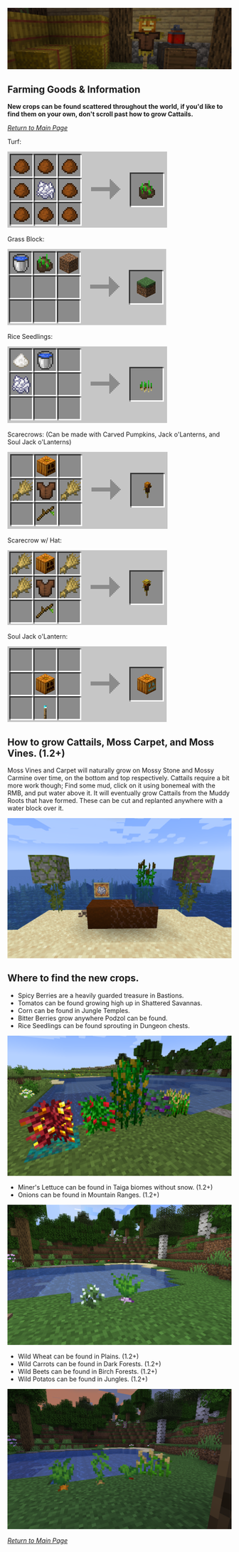 ![](../wiki-images/banner_farm.png)

## Farming Goods & Information

**New crops can be found scattered throughout the world, if you'd like to find them on your own, don't scroll past how to grow Cattails.**

_[Return to Main Page](README.md)_

Turf:

![Turf Recipe](../wiki-images/turf.png)

Grass Block:

![Grass Recipe](../wiki-images/grass.png)

Rice Seedlings:

![Rice Recipe](../wiki-images/rice.png)

Scarecrows: (Can be made with Carved Pumpkins, Jack o'Lanterns, and Soul Jack o'Lanterns)

![Scarecrow Recipe](../wiki-images/scarecrow.png)

Scarecrow w/ Hat:

![Scarecrow Hat Recipe](../wiki-images/hat.png)

Soul Jack o'Lantern:

![Grass Recipe](../wiki-images/soul.png)

## How to grow Cattails, Moss Carpet, and Moss Vines. (1.2+)

Moss Vines and Carpet will naturally grow on Mossy Stone and Mossy Carmine over time, on the bottom and top respectively.
Cattails require a bit more work though; Find some mud, click on it using bonemeal with the RMB, and put water above it. It will eventually grow Cattails from the Muddy Roots that have formed. These can be cut and replanted anywhere with a water block over it.

![Cattail Recipe](../wiki-images/farm_new_3.png)

## **Where to find the new crops.**

* Spicy Berries are a heavily guarded treasure in Bastions.
* Tomatos can be found growing high up in Shattered Savannas.
* Corn can be found in Jungle Temples.
* Bitter Berries grow anywhere Podzol can be found.
* Rice Seedlings can be found sprouting in Dungeon chests.

![Crops](../wiki-images/crops.png)

* Miner's Lettuce can be found in Taiga biomes without snow. (1.2+)
* Onions can be found in Mountain Ranges. (1.2+)

![Crops 2](../wiki-images/farm_new_1.png)

* Wild Wheat can be found in Plains. (1.2+)
* Wild Carrots can be found in Dark Forests. (1.2+)
* Wild Beets can be found in Birch Forests. (1.2+)
* Wild Potatos can be found in Jungles. (1.2+)

![Crops 3](../wiki-images/farm_new_2.png)

_[Return to Main Page](README.md)_
